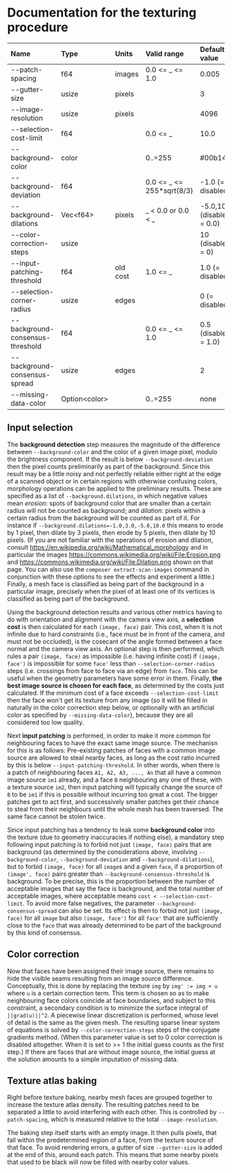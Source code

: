 # Documentation for the texturing procedure

| Name                             | Type                | Units    | Valid range               | Default value             | 
| :------------------------------- | :------------------ | :------- | :------------------------ | :------------------------ |
| --patch-spacing                  | f64                 | images   | 0.0 <= _ <= 1.0           | 0.005
| --gutter-size                    | usize               | pixels   |                           | 3
| --image-resolution               | usize               | pixels   |                           | 4096
| --selection-cost-limit           | f64                 |          | 0.0 <= _                  | 10.0
| --background-color               | color               |          | 0..=255                   | #00b140
| --background-deviation           | f64                 |          | 0.0 <= _ <= 255*sqrt(8/3) | -1.0 (= disabled)
| --background-dilations           | Vec&lt;f64&gt;      | pixels   | _ < 0.0 or 0.0 < _        | -5.0,10.0 (disabled = 0.0)
| --color-correction-steps         | usize               |          |                           | 10 (disabled = 0)
| --input-patching-threshold       | f64                 | old cost | 1.0 <= _                  | 1.0 (= disabled)
| --selection-corner-radius        | usize               | edges    |                           | 0 (= disabled)
| --background-consensus-threshold | f64                 |          | 0.0 <= _ <= 1.0           | 0.5 (disabled = 1.0)
| --background-consensus-spread    | usize               | edges    |                           | 2
| --missing-data-color             | Option&lt;color&gt; |          | 0..=255                   | none


## Input selection

The **background detection** step measures the magnitude of the difference between `--background-color` and the color of a given image pixel, modulo the brightness component. If the result is below `--background-deviation` then the pixel counts preliminarily as part of the background. Since this result may be a little noisy and not perfectly reliable either right at the edge of a scanned object or in certain regions with otherwise confusing colors, morphology operations can be applied to the preliminary results. These are specified as a list of `--background.dilations`, in which negative values mean _erosion_: spots of background color that are smaller than a certain radius will not be counted as background; and _dilation_: pixels within a certain radius from the background will be counted as part of it. For instance if `--background.dilations=-1.0,3.0,-5.0,10.0` this means to erode by 1 pixel, then dilate by 3 pixels, then erode by 5 pixels, then dilate by 10 pixels. (If you are not familiar with the operations of erosion and dilation, consult https://en.wikipedia.org/wiki/Mathematical_morphology and in particular the images https://commons.wikimedia.org/wiki/File:Erosion.png and https://commons.wikimedia.org/wiki/File:Dilation.png shown on that page. You can also use the `composer extract-scan-images` command in conjunction with these options to see the effects and experiment a little.) Finally, a mesh face is classified as being part of the background in a particular image, precisely when the pixel of at least one of its vertices is classified as being part of the background.

Using the background detection results and various other metrics having to do with orientation and alignment with the camera view axis, a **selection cost** is then calculated for each `(image, face)` pair. This cost, when it is not infinite due to hard constraints (i.e., face must be in front of the camera, and must not be occluded), is the cosecant of the angle formed between a face normal and the camera view axis. An optional step is then performed, which rules a pair `(image, face)` as impossible (i.e. having infinite cost) if `(image, face')` is impossible for some `face'` less than `--selection-corner-radius` steps (i.e. crossings from face to face via an edge) from `face`. This can be useful when the geometry parameters have some error in them. Finally, **the best image source is chosen for each face**, as determined by the costs just calculated. If the minimum cost of a face exceeds `--selection-cost-limit` then the face won't get its texture from any image (so it will be filled in naturally in the color correction step below, or optionally with an artificial color as specified by `--missing-data-color`), because they are all considered too low quality.

Next **input patching** is performed, in order to make it more common for neighbouring faces to have the exact same image source. The mechanisn for this is as follows: Pre-existing patches of faces with a common image source are allowed to steal nearby faces, as long as the cost ratio incurred by this is below `--input-patching-threshold`. In other words, when there is a patch of neighbouring faces `A1, A2, A3, ..., An` that all have a common image source `im1` already, and a face `B` neighbouring any one of these, with a texture source `im2`, then input patching will typically change the source of `B` to be `im1` if this is possible without incurring too great a cost. The bigger patches get to act first, and successively smaller patches get their chance to steal from their neighbours until the whole mesh has been traversed. The same face cannot be stolen twice.

Since input patching has a tendency to leak some **background color** into the texture (due to geometry inaccuracies if nothing else), a mandatory step following input patching is to forbid not just `(image, face)` pairs that are background (as determined by the considerations above, involving `--background-color`, `--background-deviation` and `--background-dilations`), but to forbid `(image, face)` for all `image`s and a given `face`, if a proportion of `(image', face)` pairs greater than `--background-consensus-threshold` is background. To be precise, this is the proportion between the number of acceptable images that say the face is background, and the total number of acceptable images, where acceptable means `cost < --selection-cost-limit`. To avoid more false negatives, the parameter `--background-consensus-spread` can also be set. Its effect is then to forbid not just `(image, face)` for all `image` but also `(image, face')` for all `face'` that are sufficiently close to the `face` that was already determined to be part of the background by this kind of consensus.

## Color correction

Now that faces have been assigned their image source, there remains to hide the visible seams resulting from an image source difference. Conceptually, this is done by replacing the texture `img` by `img' := img + u` where `u` is a certain correction term. This term is chosen so as to make neighbouring face colors coincide at face boundaries, and subject to this constraint, a secondary condition is to minimize the surface integral of `||grad(u)||^2`. A piecewise linear discretization is performed, whose level of detail is the same as the given mesh. The resulting sparse linear system of equations is solved by `--color-correction-steps` steps of the conjugate gradients method. (When this parameter value is set to 0 color correction is disabled altogether. When it is set to >= 1 the initial guess counts as the first step.) If there are faces that are without image source, the initial guess at the solution amounts to a simple imputation of missing data.

## Texture atlas baking

Right before texture baking, nearby mesh faces are grouped together to increase the texture atlas density. The resulting patches need to be separated a little to avoid interfering with each other. This is controlled by `--patch-spacing`, which is measured relative to the total `--image-resolution`.

The baking step itself starts with an empty image. It then pulls pixels, that fall within the predetermined region of a face, from the texture source of that face. To avoid rendering errors, a gutter of size `--gutter-size` is added at the end of this, around each patch. This means that some nearby pixels that used to be black will now be filled with nearby color values.
